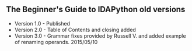 ## The Beginner's Guide to IDAPython old versions
* Version 1.0 - Published
* Version 2.0 - Table of Contents and closing added
* Version 3.0 - Grammar fixes provided by Russell V. and added example of renaming operands. 2015/05/10
